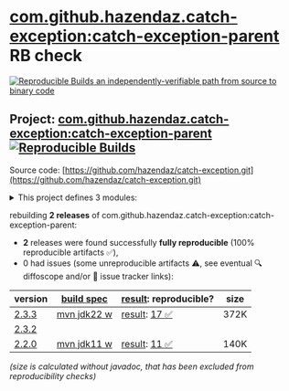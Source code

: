 [com.github.hazendaz.catch-exception:catch-exception-parent](https://central.sonatype.com/artifact/com.github.hazendaz.catch-exception/catch-exception-parent/versions) RB check
=======

[![Reproducible Builds](https://reproducible-builds.org/images/logos/rb.svg) an independently-verifiable path from source to binary code](https://reproducible-builds.org/)

## Project: [com.github.hazendaz.catch-exception:catch-exception-parent](https://central.sonatype.com/artifact/com.github.hazendaz.catch-exception/catch-exception-parent/versions) [![Reproducible Builds](https://img.shields.io/endpoint?url=https://raw.githubusercontent.com/jvm-repo-rebuild/reproducible-central/master/content/com/github/hazendaz/catch-exception/badge.json)](https://github.com/jvm-repo-rebuild/reproducible-central/blob/master/content/com/github/hazendaz/catch-exception/README.md)

Source code: [https://github.com/hazendaz/catch-exception.git](https://github.com/hazendaz/catch-exception.git)

<details><summary>This project defines 3 modules:</summary>

* [com.github.hazendaz.catch-exception:catch-exception](https://central.sonatype.com/artifact/com.github.hazendaz.catch-exception/catch-exception/overview)
* [com.github.hazendaz.catch-exception:catch-exception-parent](https://central.sonatype.com/artifact/com.github.hazendaz.catch-exception/catch-exception-parent/overview)
* [com.github.hazendaz.catch-exception:catch-throwable](https://central.sonatype.com/artifact/com.github.hazendaz.catch-exception/catch-throwable/overview)
</details>

rebuilding **2 releases** of com.github.hazendaz.catch-exception:catch-exception-parent:
- **2** releases were found successfully **fully reproducible** (100% reproducible artifacts :white_check_mark:),
- 0 had issues (some unreproducible artifacts :warning:, see eventual :mag: diffoscope and/or :memo: issue tracker links):

| version | [build spec](/BUILDSPEC.md) | [result](https://reproducible-builds.org/docs/jvm/): reproducible? | size |
| -- | --------- | ------ | -- |
| [2.3.3](https://central.sonatype.com/artifact/com.github.hazendaz.catch-exception/catch-exception-parent/2.3.3/pom) | [mvn jdk22 w](catch-exception-2.3.3.buildspec) | [result](catch-exception-parent-2.3.3.buildinfo): [17 :white_check_mark: ](catch-exception-parent-2.3.3.buildcompare) | 372K |
| [2.3.2](https://central.sonatype.com/artifact/com.github.hazendaz.catch-exception/catch-exception-parent/2.3.2/pom) | | | |
| [2.2.0](https://central.sonatype.com/artifact/com.github.hazendaz.catch-exception/catch-exception-parent/2.2.0/pom) | [mvn jdk11 w](catch-exception-2.2.0.buildspec) | [result](catch-exception-parent-2.2.0.buildinfo): [11 :white_check_mark: ](catch-exception-parent-2.2.0.buildcompare) | 140K |

<i>(size is calculated without javadoc, that has been excluded from reproducibility checks)</i>
